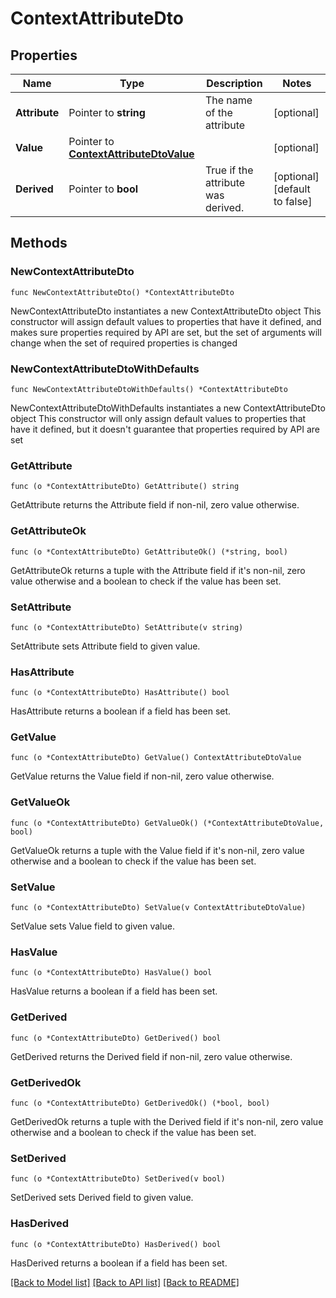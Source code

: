 # ContextAttributeDto

## Properties

Name | Type | Description | Notes
------------ | ------------- | ------------- | -------------
**Attribute** | Pointer to **string** | The name of the attribute | [optional] 
**Value** | Pointer to [**ContextAttributeDtoValue**](ContextAttributeDtoValue.md) |  | [optional] 
**Derived** | Pointer to **bool** | True if the attribute was derived. | [optional] [default to false]

## Methods

### NewContextAttributeDto

`func NewContextAttributeDto() *ContextAttributeDto`

NewContextAttributeDto instantiates a new ContextAttributeDto object
This constructor will assign default values to properties that have it defined,
and makes sure properties required by API are set, but the set of arguments
will change when the set of required properties is changed

### NewContextAttributeDtoWithDefaults

`func NewContextAttributeDtoWithDefaults() *ContextAttributeDto`

NewContextAttributeDtoWithDefaults instantiates a new ContextAttributeDto object
This constructor will only assign default values to properties that have it defined,
but it doesn't guarantee that properties required by API are set

### GetAttribute

`func (o *ContextAttributeDto) GetAttribute() string`

GetAttribute returns the Attribute field if non-nil, zero value otherwise.

### GetAttributeOk

`func (o *ContextAttributeDto) GetAttributeOk() (*string, bool)`

GetAttributeOk returns a tuple with the Attribute field if it's non-nil, zero value otherwise
and a boolean to check if the value has been set.

### SetAttribute

`func (o *ContextAttributeDto) SetAttribute(v string)`

SetAttribute sets Attribute field to given value.

### HasAttribute

`func (o *ContextAttributeDto) HasAttribute() bool`

HasAttribute returns a boolean if a field has been set.

### GetValue

`func (o *ContextAttributeDto) GetValue() ContextAttributeDtoValue`

GetValue returns the Value field if non-nil, zero value otherwise.

### GetValueOk

`func (o *ContextAttributeDto) GetValueOk() (*ContextAttributeDtoValue, bool)`

GetValueOk returns a tuple with the Value field if it's non-nil, zero value otherwise
and a boolean to check if the value has been set.

### SetValue

`func (o *ContextAttributeDto) SetValue(v ContextAttributeDtoValue)`

SetValue sets Value field to given value.

### HasValue

`func (o *ContextAttributeDto) HasValue() bool`

HasValue returns a boolean if a field has been set.

### GetDerived

`func (o *ContextAttributeDto) GetDerived() bool`

GetDerived returns the Derived field if non-nil, zero value otherwise.

### GetDerivedOk

`func (o *ContextAttributeDto) GetDerivedOk() (*bool, bool)`

GetDerivedOk returns a tuple with the Derived field if it's non-nil, zero value otherwise
and a boolean to check if the value has been set.

### SetDerived

`func (o *ContextAttributeDto) SetDerived(v bool)`

SetDerived sets Derived field to given value.

### HasDerived

`func (o *ContextAttributeDto) HasDerived() bool`

HasDerived returns a boolean if a field has been set.


[[Back to Model list]](../README.md#documentation-for-models) [[Back to API list]](../README.md#documentation-for-api-endpoints) [[Back to README]](../README.md)


